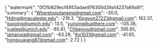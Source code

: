 {
    "watermark": "0f2fb829ecf4953adae976300d39a14237a69a91", 
    "summary": {
        "Wheretoputaname@gmail.com": -30.0, 
        "Hding@macalester.edu": -218.3, 
        "Xingyun27221@gmail.com": 162.37, 
        "guoxing@umich.edu": 13.5, 
        "yunxing@upthere.com": -135.36, 
        "yuelee@umich.edu": -85.81, 
        "Chbeiyou@gmail.com": 395.85, 
        "iamanxia@gmail.com": -63.28, 
        "lhx1031@gmail.com": -41.65, 
        "hongyuwang87@gmail.com": 2.72
    }
}